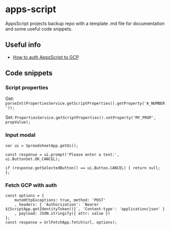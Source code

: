 # apps-script
AppsScript projects backup repo with a template .md file for documentation and some useful code snippets.

## Useful info

* [How to auth AppsScript to GCP](https://stackoverflow.com/questions/61781421/securely-calling-a-google-cloud-function-via-a-google-apps-script)

## Code snippets

### Script properties

Get: `parseInt(PropertiesService.getScriptProperties().getProperty('A_NUMBER'));`

Set: `PropertiesService.getScriptProperties().setProperty('MY_PROP', propValue);`

### Input modal

    var ui = SpreadsheetApp.getUi();

    const response = ui.prompt('Please enter a text:', ui.ButtonSet.OK_CANCEL);
    
    if (response.getSelectedButton() == ui.Button.CANCEL) { return null; };

### Fetch GCP with auth

    const options = {
        muteHttpExceptions: true, method: 'POST'
        , headers: { 'Authorization': `Bearer ${ScriptApp.getIdentityToken()}`, 'Content-type': 'application/json' }
        , payload: JSON.stringify({ attr: value })
    };
    const response = UrlFetchApp.fetch(url, options);